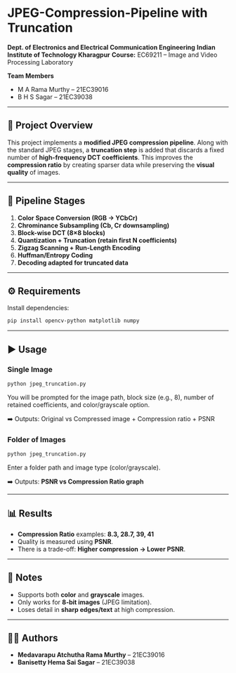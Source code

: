 # JPEG-Compression-Pipeline with Truncation

**Dept. of Electronics and Electrical Communication Engineering** **Indian Institute of Technology Kharagpur** **Course:** EC69211 – Image and Video Processing Laboratory  

**Team Members** 
- M A Rama Murthy – 21EC39016  
- B H S Sagar – 21EC39038  

---

## 📌 Project Overview
This project implements a **modified JPEG compression pipeline**. Along with the standard JPEG stages, a **truncation step** is added that discards a fixed number of **high-frequency DCT coefficients**. This improves the **compression ratio** by creating sparser data while preserving the **visual quality** of images.

---

## 🔑 Pipeline Stages
1. **Color Space Conversion (RGB → YCbCr)**
2. **Chrominance Subsampling (Cb, Cr downsampling)**
3. **Block-wise DCT (8×8 blocks)**
4. **Quantization + Truncation (retain first N coefficients)**
5. **Zigzag Scanning + Run-Length Encoding**
6. **Huffman/Entropy Coding**
7. **Decoding adapted for truncated data**

---

## ⚙️ Requirements
Install dependencies:
```bash
pip install opencv-python matplotlib numpy
````

-----

## ▶️ Usage

### Single Image

```bash
python jpeg_truncation.py
```

You will be prompted for the image path, block size (e.g., 8), number of retained coefficients, and color/grayscale option.

➡️ Outputs: Original vs Compressed image + Compression ratio + PSNR

### Folder of Images

```bash
python jpeg_truncation.py
```

Enter a folder path and image type (color/grayscale).

➡️ Outputs: **PSNR vs Compression Ratio graph**

-----

## 📊 Results

  * **Compression Ratio** examples: **8.3, 28.7, 39, 41**
  * Quality is measured using **PSNR**.
  * There is a trade-off: **Higher compression → Lower PSNR**.

-----

## 📌 Notes

  * Supports both **color** and **grayscale** images.
  * Only works for **8-bit images** (JPEG limitation).
  * Loses detail in **sharp edges/text** at high compression.

-----

## 👨‍💻 Authors

  * **Medavarapu Atchutha Rama Murthy** – 21EC39016
  * **Banisetty Hema Sai Sagar** – 21EC39038

```
```
